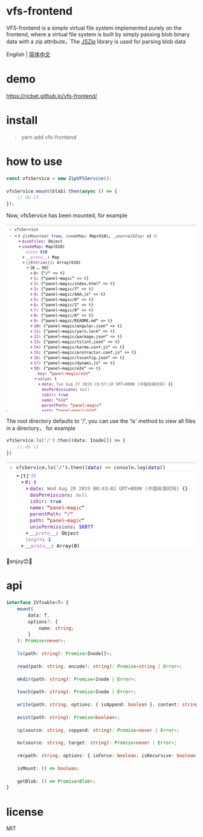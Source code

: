 # vfs-frontend

VFS-frontend is a simple virtual file system implemented purely on the frontend, where a virtual file system is built by simply passing blob binary data with a zip attribute，The [JSZip](https://github.com/Stuk/jszip) library is used for parsing blob data

English | [简体中文](README-zh_CN.md)

# demo

https://ricbet.github.io/vfs-frontend/


# install

> yarn add vfs-frontend

# how to use

```typescript
const vfsService = new ZipVFSService();

vfsService.mount(blob).then(async () => {
    // do it
});

```
Now, vfsService has been mounted, for example

<img src="https://raw.githubusercontent.com/Ricbet/vfs-frontend/master/assets/vfs-mount.png" alt="mount" width=520 />

The root directory defaults to '/', you can use the 'ls' method to view all files in a directory， for example

```typescript
vfsService.ls('/').then((data: Inode[]) => {
    // do it
})
```

<img src="https://raw.githubusercontent.com/Ricbet/vfs-frontend/master/assets/vfs-ls.png" alt="ls" width=520 />

🌈enjoy😊🌈

# api

```typescript
interface IVfsable<T> {
    mount(
        data: T,
        options?: {
            name: string;
        }
    ): Promise<never>;

    ls(path: string): Promise<Inode[]>;

    read(path: string, encode?: string): Promise<string | Error>;

    mkdir(path: string): Promise<Inode | Error>;

    touch(path: string): Promise<Inode | Error>;

    write(path: string, options: { isAppend: boolean }, content: string): Promise<never | Error>;

    exist(path: string): Promise<boolean>;

    cp(source: string, copyend: string): Promise<never | Error>;

    mv(source: string, target: string): Promise<never | Error>;

    rm(path: string, options: { isForce: boolean; isRecursive: boolean }): Promise<never | Error>;

    isMount: () => boolean;

    getBlob: () => Promise<Blob>;
}

```

# license

MIT
